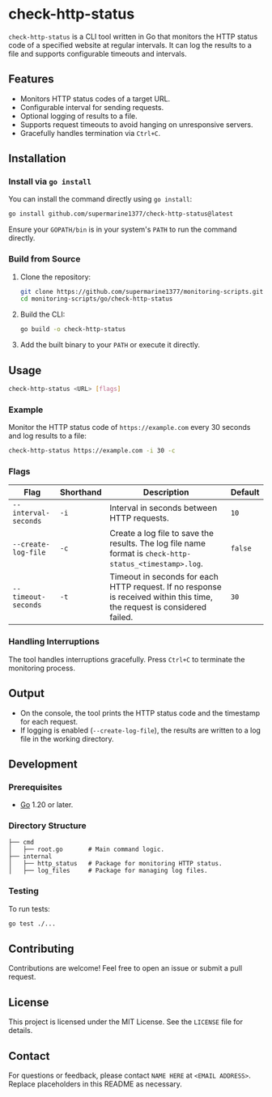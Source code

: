 # check-http-status

`check-http-status` is a CLI tool written in Go that monitors the HTTP status code of a specified website at regular intervals. It can log the results to a file and supports configurable timeouts and intervals.

## Features
- Monitors HTTP status codes of a target URL.
- Configurable interval for sending requests.
- Optional logging of results to a file.
- Supports request timeouts to avoid hanging on unresponsive servers.
- Gracefully handles termination via `Ctrl+C`.

## Installation

### Install via `go install`
You can install the command directly using `go install`:
```bash
go install github.com/supermarine1377/check-http-status@latest
```
Ensure your `GOPATH/bin` is in your system's `PATH` to run the command directly.

### Build from Source

1. Clone the repository:
   ```bash
   git clone https://github.com/supermarine1377/monitoring-scripts.git
   cd monitoring-scripts/go/check-http-status
   ```

2. Build the CLI:
   ```bash
   go build -o check-http-status
   ```

3. Add the built binary to your `PATH` or execute it directly.

## Usage

```bash
check-http-status <URL> [flags]
```

### Example

Monitor the HTTP status code of `https://example.com` every 30 seconds and log results to a file:
```bash
check-http-status https://example.com -i 30 -c
```

### Flags

| Flag                          | Shorthand | Description                                                                                         | Default |
|-------------------------------|-----------|-----------------------------------------------------------------------------------------------------|---------|
| `--interval-seconds`          | `-i`      | Interval in seconds between HTTP requests.                                                         | `10`    |
| `--create-log-file`           | `-c`      | Create a log file to save the results. The log file name format is `check-http-status_<timestamp>.log`. | `false` |
| `--timeout-seconds`           | `-t`      | Timeout in seconds for each HTTP request. If no response is received within this time, the request is considered failed. | `30`    |

### Handling Interruptions

The tool handles interruptions gracefully. Press `Ctrl+C` to terminate the monitoring process.

## Output

- On the console, the tool prints the HTTP status code and the timestamp for each request.
- If logging is enabled (`--create-log-file`), the results are written to a log file in the working directory.

## Development

### Prerequisites
- [Go](https://golang.org/) 1.20 or later.

### Directory Structure

```plaintext
├── cmd
│   ├── root.go       # Main command logic.
├── internal
│   ├── http_status   # Package for monitoring HTTP status.
│   ├── log_files     # Package for managing log files.
```

### Testing
To run tests:
```bash
go test ./...
```

## Contributing
Contributions are welcome! Feel free to open an issue or submit a pull request.

## License
This project is licensed under the MIT License. See the `LICENSE` file for details.

## Contact
For questions or feedback, please contact `NAME HERE` at `<EMAIL ADDRESS>`. Replace placeholders in this README as necessary.

